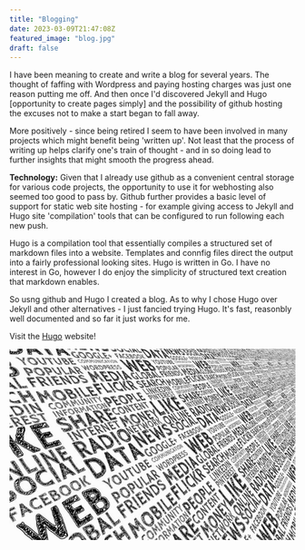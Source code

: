 ```yaml
---
title: "Blogging"
date: 2023-03-09T21:47:08Z
featured_image: "blog.jpg"
draft: false
---
```


I have been meaning to create and write a blog for several years. The thought of faffing with Wordpress and paying hosting charges was just one reason putting me off. And then once I'd discovered Jekyll and Hugo [opportunity to create pages simply] and the possibility of github hosting the excuses not to make a start began to fall away.
  
More positively - since being retired I seem to have been involved in many projects which might benefit being 'written up'. Not least that the process of writing up helps clarify one's train of thought - and in so doing lead to further insights that might smooth the progress ahead.

**Technology:** Given that I already use github as a convenient central storage for various code projects, the opportunity to use it for webhosting also seemed too good to pass by. Github further provides a basic level of support for static web site hosting - for example giving access to Jekyll and Hugo site 'compilation' tools that can be configured to run following each new push.
  
Hugo is a compilation tool that essentially compiles a structured set of markdown files into a website. Templates and connfig files direct the output into a fairly professional looking sites. Hugo is written in Go. I have no interest in Go, however I do enjoy the simplicity of structured text creation that markdown enables.
  
So usng github and Hugo I created a blog. As to why I chose Hugo over Jekyll and other alternatives - I just fancied trying Hugo. It's fast, reasonbly well documented and so far it just works for me.

Visit the [Hugo](https://gohugo.io) website!

![blog image local to this folder](blog.jpg)
